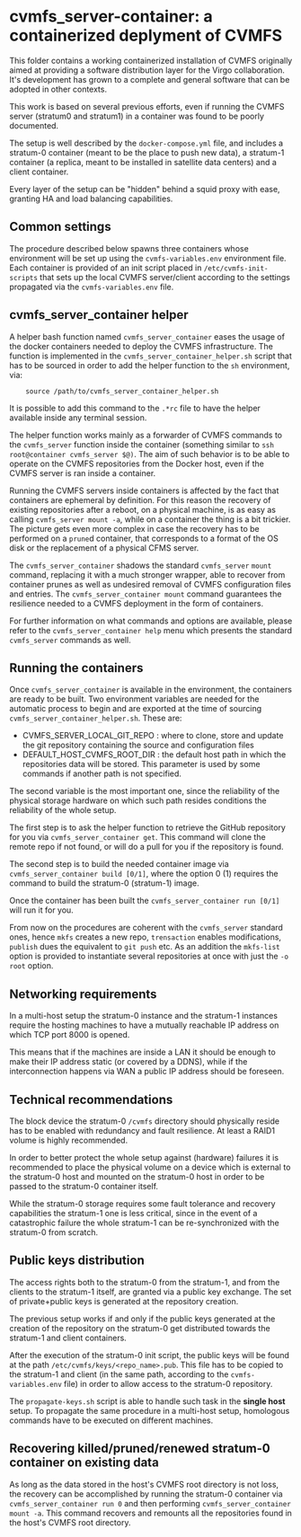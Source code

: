 # cvmfs_server-container: a containerized deplyment of CVMFS
This folder contains a working containerized installation of CVMFS originally aimed at providing a software distribution layer for the Virgo collaboration.
It's development has grown to a complete and general software that can be adopted in other contexts.

This work is based on several previous efforts, even if running the CVMFS server (stratum0 and stratum1) in a container was found to be poorly documented.

The setup is well described by the `docker-compose.yml` file, and includes a stratum-0 container (meant to be the place to push new data), a stratum-1 container (a replica, meant to be installed in satellite data centers) and a client container.

Every layer of the setup can be "hidden" behind a squid proxy with ease, granting HA and load balancing capabilities.

## Common settings
The procedure described below spawns three containers whose environment will be set up using the `cvmfs-variables.env` environment file. Each container is provided of an init script placed in `/etc/cvmfs-init-scripts` that sets up the local CVMFS server/client according to the settings propagated via the `cvmfs-variables.env` file.

## cvmfs_server_container helper
A helper bash function named `cvmfs_server_container` eases the usage of the docker containers needed to deploy the CVMFS infrastructure.
The function is implemented in the `cvmfs_server_container_helper.sh` script that has to be sourced in order to add the helper function to the `sh` environment, via:

```
    source /path/to/cvmfs_server_container_helper.sh
```

It is possible to add this command to the `.*rc` file to have the helper available inside any terminal session.

The helper function works mainly as a forwarder of CVMFS commands to the `cvmfs_server` function inside the container (something similar to `ssh root@container cvmfs_server $@)`.
The aim of such behavior is to be able to operate on the CVMFS repositories from the Docker host, even if the CVMFS server is ran inside a container.

Running the CVMFS servers inside containers is affected by the fact that containers are ephemeral by definition.
For this reason the recovery of existing repositories after a reboot, on a physical machine, is as easy as calling `cvmfs_server mount -a`, while on a container the thing is a bit trickier.
The picture gets even more complex in case the recovery has to be performed on a `prune`d container, that corresponds to a format of the OS disk or the replacement of a physical CFMS server.

The `cvmfs_server_container` shadows the standard `cvmfs_server` `mount` command, replacing it with a much stronger wrapper, able to recover from container prunes as well as undesired removal of CVMFS configuration files and entries.
The `cvmfs_server_container mount` command guarantees the resilience needed to a CVMFS deployment in the form of containers.

For further information on what commands and options are available, please refer to the `cvmfs_server_container help` menu which presents the standard `cvmfs_server` commands as well.

## Running the containers
Once `cvmfs_server_container` is available in the environment, the containers are ready to be built.
Two environment variables are needed for the automatic process to begin and are exported at the time of sourcing `cvmfs_server_container_helper.sh`.
These are:

* CVMFS_SERVER_LOCAL_GIT_REPO : where to clone, store and update the git repository containing the source and configuration files
* DEFAULT_HOST_CVMFS_ROOT_DIR : the default host path in which the repositories data will be stored. This parameter is used by some commands if another path is not specified.

The second variable is the most important one, since the reliability of the physical storage hardware on which such path resides conditions the reliability of the whole setup.

The first step is to ask the helper function to retrieve the GitHub repository for you via `cvmfs_server_container get`. This command will clone the remote repo if not found, or will do a pull for you if the repository is found.

The second step is to build the needed container image via `cvmfs_server_container build [0/1]`, where the option 0 (1) requires the command to build the stratum-0 (stratum-1) image.

Once the container has been built the `cvmfs_server_container run [0/1]` will run it for you.

From now on the procedures are coherent with the `cvmfs_server` standard ones, hence `mkfs` creates a new repo, `trensaction` enables modifications, `publish` dues the equivalent to `git push` etc.
As an addition the `mkfs-list` option is provided to instantiate several repositories at once with just the `-o root` option.

## Networking requirements
In a multi-host setup the stratum-0 instance and the stratum-1 instances require the hosting machines to have a mutually reachable IP address on which TCP port 8000 is opened.

This means that if the machines are inside a LAN it should be enough to make their IP address static (or covered by a DDNS), while if the interconnection happens via WAN a public IP address should be foreseen.

## Technical recommendations
The block device the stratum-0 `/cvmfs` directory should physically reside has to be enabled with redundancy and fault resilience.
At least a RAID1 volume is highly recommended.

In order to better protect the whole setup against (hardware) failures it is recommended to place the physical volume on a device which is external to the stratum-0 host and mounted on the stratum-0 host in order to be passed to the stratum-0 container itself.

While the stratum-0 storage requires some fault tolerance and recovery capabilities the stratum-1 one is less critical, since in the event of a catastrophic failure the whole stratum-1 can be re-synchronized with the stratum-0 from scratch.

## Public keys distribution
The access rights both to the stratum-0 from the stratum-1, and from the clients to the stratum-1 itself, are granted via a public key exchange. The set of private+public keys is generated at the repository creation.

The previous setup works if and only if the public keys generated at the creation of the repository on the stratum-0 get distributed towards the stratum-1 and client containers.

After the execution of the stratum-0 init script, the public keys will be found at the path `/etc/cvmfs/keys/<repo_name>.pub`.
This file has to be copied to the stratum-1 and client (in the same path, according to the `cvmfs-variables.env` file) in order to allow access to the stratum-0 repository.

The `propagate-keys.sh` script is able to handle such task in the **single host** setup.
To propagate the same procedure in a multi-host setup, homologous commands have to be executed on different machines.

## Recovering killed/pruned/renewed stratum-0 container on existing data
As long as the data stored in the host's CVMFS root directory is not loss, the recovery can be accomplished by running the stratum-0 container via `cvmfs_server_container run 0` and then performing `cvmfs_server_container mount -a`. This command recovers and remounts all the repositories found in the host's CVMFS root directory.